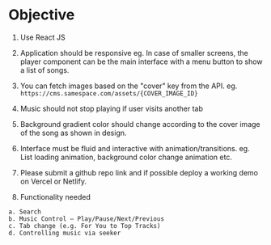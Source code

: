 # Objective

1. Use React JS

2. Application should be responsive eg. In case of smaller screens, the player component can be the main interface with a menu button to show a list of songs.

3. You can fetch images based on the "cover" key from the API. eg.
   `https://cms.samespace.com/assets/{COVER_IMAGE_ID}`

4. Music should not stop playing if user visits another tab

5. Background gradient color should change according to the cover image of the song as shown in design.

6. Interface must be fluid and interactive with animation/transitions. eg. List loading animation, background color change animation etc.

7. Please submit a github repo link and if possible deploy a working demo on Vercel or Netlify.

8. Functionality needed

```
a. Search
b. Music Control — Play/Pause/Next/Previous
c. Tab change (e.g. For You to Top Tracks)
d. Controlling music via seeker
```

